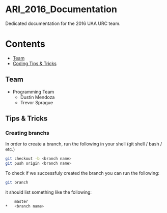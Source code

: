 # ARI_2016_Documentation
Dedicated documentation for the 2016 UAA URC team.

Contents
========
- [Team](#Team)
- [Coding Tips & Tricks](#Tips-&-Tricks)

## Team
* Programming Team
	* Dustin Mendoza
	* Trevor Sprague

## Tips & Tricks

### Creating branchs

In order to create a branch, run the following in your shell (git shell / bash / etc.)

```bash
git checkout -b <branch name> 
git push origin <branch name>
```
To check if we successfuly created the branch you can run the following:

```bash
git branch
```

it should list something like the following:

```bash
	master
*	<branch name>
```